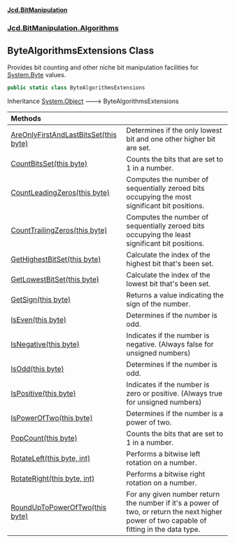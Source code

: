 #### [Jcd.BitManipulation](index.md 'index')

### [Jcd.BitManipulation.Algorithms](Jcd.BitManipulation.Algorithms.md 'Jcd.BitManipulation.Algorithms')

## ByteAlgorithmsExtensions Class

Provides bit counting and other niche bit manipulation facilities
for
[System.Byte](https://docs.microsoft.com/en-us/dotnet/api/System.Byte 'System.Byte')
values.

```csharp
public static class ByteAlgorithmsExtensions
```

Inheritance [System.Object](https://docs.microsoft.com/en-us/dotnet/api/System.Object 'System.Object') &#129106; ByteAlgorithmsExtensions

| Methods                                                                                                                                                                                                                                  |                                                                                                                                            |
|:-----------------------------------------------------------------------------------------------------------------------------------------------------------------------------------------------------------------------------------------|:-------------------------------------------------------------------------------------------------------------------------------------------|
| [AreOnlyFirstAndLastBitsSet(this byte)](Jcd.BitManipulation.Algorithms.ByteAlgorithmsExtensions.AreOnlyFirstAndLastBitsSet(thisbyte).md 'Jcd.BitManipulation.Algorithms.ByteAlgorithmsExtensions.AreOnlyFirstAndLastBitsSet(this byte)') | Determines if the only lowest bit and one other higher bit are set.                                                                        |
| [CountBitsSet(this byte)](Jcd.BitManipulation.Algorithms.ByteAlgorithmsExtensions.CountBitsSet(thisbyte).md 'Jcd.BitManipulation.Algorithms.ByteAlgorithmsExtensions.CountBitsSet(this byte)')                                           | Counts the bits that are set to 1 in a number.                                                                                             |
| [CountLeadingZeros(this byte)](Jcd.BitManipulation.Algorithms.ByteAlgorithmsExtensions.CountLeadingZeros(thisbyte).md 'Jcd.BitManipulation.Algorithms.ByteAlgorithmsExtensions.CountLeadingZeros(this byte)')                            | Computes the number of sequentially zeroed bits occupying the most significant bit positions.                                              |
| [CountTrailingZeros(this byte)](Jcd.BitManipulation.Algorithms.ByteAlgorithmsExtensions.CountTrailingZeros(thisbyte).md 'Jcd.BitManipulation.Algorithms.ByteAlgorithmsExtensions.CountTrailingZeros(this byte)')                         | Computes the number of sequentially zeroed bits occupying the least significant bit positions.                                             |
| [GetHighestBitSet(this byte)](Jcd.BitManipulation.Algorithms.ByteAlgorithmsExtensions.GetHighestBitSet(thisbyte).md 'Jcd.BitManipulation.Algorithms.ByteAlgorithmsExtensions.GetHighestBitSet(this byte)')                               | Calculate the index of the highest bit that's been set.                                                                                    |
| [GetLowestBitSet(this byte)](Jcd.BitManipulation.Algorithms.ByteAlgorithmsExtensions.GetLowestBitSet(thisbyte).md 'Jcd.BitManipulation.Algorithms.ByteAlgorithmsExtensions.GetLowestBitSet(this byte)')                                  | Calculate the index of the lowest bit that's been set.                                                                                     |
| [GetSign(this byte)](Jcd.BitManipulation.Algorithms.ByteAlgorithmsExtensions.GetSign(thisbyte).md 'Jcd.BitManipulation.Algorithms.ByteAlgorithmsExtensions.GetSign(this byte)')                                                          | Returns a value indicating the sign of the number.                                                                                         |
| [IsEven(this byte)](Jcd.BitManipulation.Algorithms.ByteAlgorithmsExtensions.IsEven(thisbyte).md 'Jcd.BitManipulation.Algorithms.ByteAlgorithmsExtensions.IsEven(this byte)')                                                             | Determines if the number is odd.                                                                                                           |
| [IsNegative(this byte)](Jcd.BitManipulation.Algorithms.ByteAlgorithmsExtensions.IsNegative(thisbyte).md 'Jcd.BitManipulation.Algorithms.ByteAlgorithmsExtensions.IsNegative(this byte)')                                                 | Indicates if the number is negative. (Always false for unsigned numbers)                                                                   |
| [IsOdd(this byte)](Jcd.BitManipulation.Algorithms.ByteAlgorithmsExtensions.IsOdd(thisbyte).md 'Jcd.BitManipulation.Algorithms.ByteAlgorithmsExtensions.IsOdd(this byte)')                                                                | Determines if the number is odd.                                                                                                           |
| [IsPositive(this byte)](Jcd.BitManipulation.Algorithms.ByteAlgorithmsExtensions.IsPositive(thisbyte).md 'Jcd.BitManipulation.Algorithms.ByteAlgorithmsExtensions.IsPositive(this byte)')                                                 | Indicates if the number is zero or positive. (Always true for unsigned numbers)                                                            |
| [IsPowerOfTwo(this byte)](Jcd.BitManipulation.Algorithms.ByteAlgorithmsExtensions.IsPowerOfTwo(thisbyte).md 'Jcd.BitManipulation.Algorithms.ByteAlgorithmsExtensions.IsPowerOfTwo(this byte)')                                           | Determines if the number is a power of two.                                                                                                |
| [PopCount(this byte)](Jcd.BitManipulation.Algorithms.ByteAlgorithmsExtensions.PopCount(thisbyte).md 'Jcd.BitManipulation.Algorithms.ByteAlgorithmsExtensions.PopCount(this byte)')                                                       | Counts the bits that are set to 1 in a number.                                                                                             |
| [RotateLeft(this byte, int)](Jcd.BitManipulation.Algorithms.ByteAlgorithmsExtensions.RotateLeft(thisbyte,int).md 'Jcd.BitManipulation.Algorithms.ByteAlgorithmsExtensions.RotateLeft(this byte, int)')                                   | Performs a bitwise left rotation on a number.                                                                                              |
| [RotateRight(this byte, int)](Jcd.BitManipulation.Algorithms.ByteAlgorithmsExtensions.RotateRight(thisbyte,int).md 'Jcd.BitManipulation.Algorithms.ByteAlgorithmsExtensions.RotateRight(this byte, int)')                                | Performs a bitwise right rotation on a number.                                                                                             |
| [RoundUpToPowerOfTwo(this byte)](Jcd.BitManipulation.Algorithms.ByteAlgorithmsExtensions.RoundUpToPowerOfTwo(thisbyte).md 'Jcd.BitManipulation.Algorithms.ByteAlgorithmsExtensions.RoundUpToPowerOfTwo(this byte)')                      | For any given number return the number if it's a power of two, or return the next higher power of two capable of fitting in the data type. |
